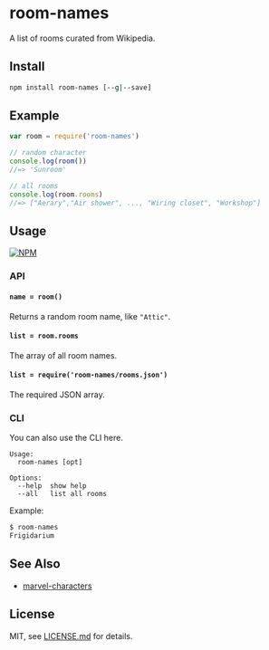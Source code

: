 # room-names

A list of rooms curated from Wikipedia.

## Install

```sh
npm install room-names [--g|--save]
```

## Example

```js
var room = require('room-names')

// random character
console.log(room())
//=> 'Sunroom'

// all rooms
console.log(room.rooms)
//=> ["Aerary","Air shower", ..., "Wiring closet", "Workshop"]
```

## Usage

[![NPM](https://nodei.co/npm/room-names.png)](https://www.npmjs.com/package/room-names)

### API

#### `name = room()`

Returns a random room name, like `"Attic"`.

#### `list = room.rooms`

The array of all room names.

#### `list = require('room-names/rooms.json')`

The required JSON array.

### CLI

You can also use the CLI here.

```
Usage:
  room-names [opt]

Options:
  --help  show help
  --all   list all rooms
```

Example:

```sh
$ room-names
Frigidarium
```

## See Also

- [marvel-characters](https://github.com/mattdesl/marvel-characters)

## License

MIT, see [LICENSE.md](http://github.com/flet/room-names/blob/master/LICENSE.md) for details.
